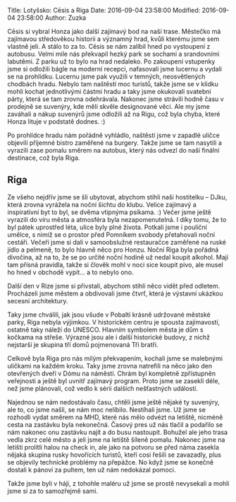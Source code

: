 Title: Lotyšsko: Cēsis a Riga
Date: 2016-09-04 23:58:00
Modified: 2016-09-04 23:58:00
Author: Zuzka


Cēsis si vybral Honza jako další zajímavý bod na naší trase. Městečko má zajímavou středověkou historii a významný hrad, kvůli kterému jsme sem vlastně jeli. A stálo to za to. Cēsis se nám zalíbil hned po vystoupení z autobusu. Velmi mile nás překvapil hezký park se sochami a srandovními labutěmi. Z parku už to bylo na hrad nedaleko. Po zakoupení vstupenky jsme si odložili bágle na moderní recepci, nafasovali jsme lucernu a vydali se na prohlídku. Lucernu jsme pak využili v temných, neosvětlených chodbách hradu. Nebylo tam naštěstí moc turistů, takže jsme se v klídku mohli kochat jednotlivými částmi hradu a taky jsme okukovali svatební párty, která se tam zrovna odehrávala. Nakonec jsme strávili hodně času v prodejně se suvenýry, kde měli skvěle designované věci. Ale my jsme zaváhali a nákup suvenýrů jsme odložili až na Rigu, což byla chyba, které Honza lituje v podstatě dodnes. :)

Po prohlídce hradu nám pořádně vyhládlo, naštěstí jsme v zapadlé uličce objevili příjemné bistro zaměřené na burgery. Takže jsme se tam nasytili a vyrazili zase pomalu směrem na autobus, který nás odvezl do naší finální destinace, což byla Riga.


## Riga

Ze všeho nejdřív jsme se šli ubytovat, abychom stihli naši hostitelku – DJku, která zrovna vyrážela na noční šichtu do klubu. Velice zajímavý a inspirativní byt to byl, se dvěma vtipnýma psíkama. :) Večer jsme ještě vyrazili do víru města a atmosféra byla nezapomenutelná. I díky tomu, že to byl pátek uprostřed léta, ulice byly plné života. Potkali jsme i pouliční umělce, s nimiž se o prostor před Pomníkem svobody přetahovali noční cestáři. Večeři jsme si dali v samoobslužné restauračce zaměřené na ruské jídlo a pelmeně, to bylo hlavně něco pro Honzu. Noční Riga byla pořádná divočina, až na to, že se po určité noční hodině už nedal koupit alkohol. Mají tam přísná pravidla, takže si člověk mohl v noci sice koupit pivo, ale musel ho hned v obchodě vypít... a to nebylo ono.

Další den v Rize jsme si přivstali, abychom stihli něco vidět před odletem. Procházeli jsme městem a obdivovali jsme čtvrť, která je výstavní ukázkou secesní architektury.

Taky jsme chválili, jak jsou všude v Pobaltí krásně udržované městské parky, Riga nebyla výjimkou. V historickém centru je spousta zajímavostí, ostatně taky náleží do UNESCO. Hlavním symbolem města je dům s kočkama na střeše. Výrazné jsou ale i další historické budovy, z nichž nejstarší je skupina tří domů pojmenovaná Tři bratři.

Celkově byla Riga pro nás milým překvapením, kochali jsme se malebnými uličkami na každém kroku. Taky jsme zrovna natrefili na něco jako den otevřených dveří v Dómu na náměstí. Chrám byl kompletně zpřístupněn veřejnosti a ještě byl uvnitř zajímavý program. Proto jsme se zasekli déle, než jsme plánovali, což vedlo k sérii dalších nešťastných událostí.

Najednou se nám nedostávalo času, chtěli jsme ještě nějaké ty suvenýry, ale to, co jsme našli, se nám moc nelíbilo. Nestíhali jsme. Už jsme se rozhodli vydat směrem na MHD, které nás mělo odvézt na letiště, nicméně cesta na zastávku byla nekonečná. Časový pres už nás tlačil a podařilo se nám nakonec onu zastávku najít a do busu nastoupit. Bohužel ale jeho trasa vedla zkrz celé město a jeli jsme na letiště šíleně pomalu. Nakonec jsme na letišti prolítli halou na check in, ale jako na potvoru se před náma zasekla nějaká skupina rusky hovořících turistů, kteří cosi řešili se zavazadly, plus se objevily technické problémy na přepážce. No když jsme se konečně dostali k pánovi za pultem, ten už nám nedokázal pomoci.

Takže jsme byli v háji, z tohohle maléru už jsme se prostě nevysekali a mohli jsme si za to samozřejmě sami.
